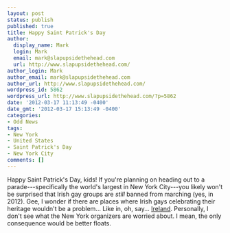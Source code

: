 ```yaml
---
layout: post
status: publish
published: true
title: Happy Saint Patrick's Day
author:
  display_name: Mark
  login: Mark
  email: mark@slapupsidethehead.com
  url: http://www.slapupsidethehead.com/
author_login: Mark
author_email: mark@slapupsidethehead.com
author_url: http://www.slapupsidethehead.com/
wordpress_id: 5862
wordpress_url: http://www.slapupsidethehead.com/?p=5862
date: '2012-03-17 11:13:49 -0400'
date_gmt: '2012-03-17 15:13:49 -0400'
categories:
- Odd News
tags:
- New York
- United States
- Saint Patrick's Day
- New York City
comments: []
---
```

Happy Saint Patrick's Day, kids! If you're planning on heading out to a parade---specifically the world's largest in New York City---you likely won't be surprised that Irish gay groups are _still_ banned from marching (yes, in 2012). Gee, I wonder if there are places where Irish gays celebrating their heritage wouldn't be a problem... Like in, oh, say... [Ireland](http://www.guardian.co.uk/commentisfree/cifamerica/2012/mar/16/gay-ban-st-patricks-day "Where Irish gays are still free to celebrate their heritage"). Personally, I don't see what the New York organizers are worried about. I mean, the only consequence would be better floats.

